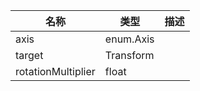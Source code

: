 | 名称 | 类型 | 描述 |
| ----------- | ----------- | ----------- |
| axis | enum.Axis |  |
| target | Transform |  |
| rotationMultiplier | float |  |
